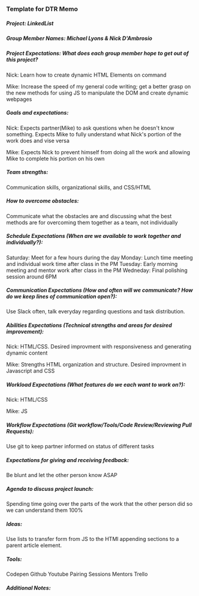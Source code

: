 ### Template for DTR Memo

##### Project: LinkedList

##### Group Member Names: Michael Lyons & Nick D'Ambrosio

##### Project Expectations: What does each group member hope to get out of this project? 

Nick: Learn how to create dynamic HTML Elements on command

Mike: Increase the speed of my general code writing; get a better grasp on the new methods for using JS to manipulate the DOM and create dynamic webpages

##### Goals and expectations:

Nick: Expects partner(Mike) to ask questions when he doesn't know something. Expects Mike to fully understand what Nick's portion of the work does and vise versa

Mike: Expects Nick to prevent himself from doing all the work and allowing Mike to complete his portion on his own
	
##### Team strengths:

Communication skills, organizational skills, and CSS/HTML

##### How to overcome obstacles:

Communicate what the obstacles are and discussing what the best methods are for overcoming them together as a team, not individually

##### Schedule Expectations (When are we available to work together and individually?):

Saturday: Meet for a few hours during the day
Monday: Lunch time meeting and individual work time after class in the PM
Tuesday: Early morning meeting and mentor work after class in the PM
Wedneday: Final polishing session around 6PM

##### Communication Expectations (How and often will we communicate? How do we keep lines of communication open?):

Use Slack often, talk everyday regarding questions and task distribution. 

##### Abilities Expectations (Technical strengths and areas for desired improvement):

Nick: HTML/CSS. Desired improvment with responsiveness and generating dynamic content

Mike: Strengths HTML organization and structure. Desired improvment in Javascript and CSS

##### Workload Expectations (What features do we each want to work on?):

Nick: HTML/CSS

Mike: JS

##### Workflow Expectations (Git workflow/Tools/Code Review/Reviewing Pull Requests): 

Use git to keep partner informed on status of different tasks

##### Expectations for giving and receiving feedback:

Be blunt and let the other person know ASAP

##### Agenda to discuss project launch:
Spending time going over the parts of the work that the other person did so we can understand them 100%

##### Ideas:
Use lists to transfer form from JS to the HTMl
appending sections to a parent article element.
 
##### Tools:
Codepen
Github
Youtube
Pairing Sessions
Mentors
Trello

##### Additional Notes:
